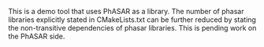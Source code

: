 This is a demo tool that uses PhASAR as a library. The number of phasar libraries explicitly stated in CMakeLists.txt can be further reduced by stating the non-transitive dependencies of phasar libraries. This is pending work on the PhASAR side.
